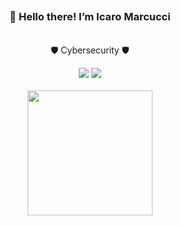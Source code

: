##
<h3 align="center">
👋 Hello there! I’m Icaro Marcucci
</h1>

<p align="center">
<br>🛡️ Cybersecurity 🛡️
<br>

<div align="center">
 	<a href = "mailto:icaro.marcucci@gmail.com"><img src="https://img.shields.io/badge/-Gmail-%23333?style=for-the-badge&logo=gmail&logoColor=white" target="_blank"></a>
  <a href="https://www.linkedin.com/in/icaro-marcucci-41614b201" target="_blank"><img src="https://img.shields.io/badge/-LinkedIn-%230077B5?style=for-the-badge&logo=linkedin&logoColor=white" target="_blank"></a> 
</div>


<div align="center">
<br>
  <a href="https://github.com/IcaroMarcucci">
  <img height="200em" src="https://github-readme-stats.vercel.app/api/top-langs/?username=IcaroMarcucci&layout=compact&langs_count=7&theme=synthwave"/>
</div>
